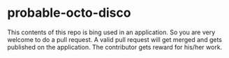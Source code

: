 # probable-octo-disco

This contents of this repo is bing used in an application. So you are very welcome to do a pull request. A valid pull request will get merged and gets published on the application. The contributor gets reward for his/her work.
